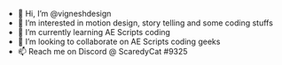 - 👋 Hi, I’m @vigneshdesign
- 👀 I’m interested in motion design, story telling and some coding stuffs
- 🌱 I’m currently learning AE Scripts coding
- 💞️ I’m looking to collaborate on AE Scripts coding geeks
- 📫 Reach me on Discord @ ScaredyCat #9325

<!---
vigneshdesign/vigneshdesign is a ✨ special ✨ repository because its `README.md` (this file) appears on your GitHub profile.
You can click the Preview link to take a look at your changes.
--->
